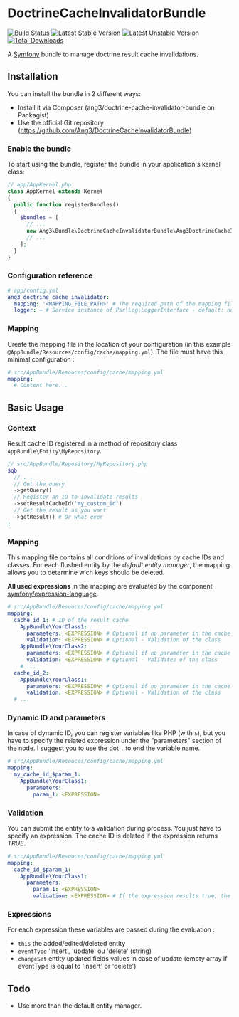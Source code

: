 DoctrineCacheInvalidatorBundle
==============================

[![Build Status](https://travis-ci.org/Ang3/DoctrineCacheInvalidatorBundle.svg?branch=master)](https://travis-ci.org/Ang3/DoctrineCacheInvalidatorBundle) [![Latest Stable Version](https://poser.pugx.org/ang3/doctrine-cache-invalidator-bundle/v/stable)](https://packagist.org/packages/ang3/doctrine-cache-invalidator-bundle) [![Latest Unstable Version](https://poser.pugx.org/ang3/doctrine-cache-invalidator-bundle/v/unstable)](https://packagist.org/packages/ang3/doctrine-cache-invalidator-bundle) [![Total Downloads](https://poser.pugx.org/ang3/doctrine-cache-invalidator-bundle/downloads)](https://packagist.org/packages/ang3/doctrine-cache-invalidator-bundle)

A [Symfony](https://symfony.com) bundle to manage doctrine result cache invalidations.

## Installation

You can install the bundle in 2 different ways:

- Install it via Composer (ang3/doctrine-cache-invalidator-bundle on Packagist)
- Use the official Git repository (https://github.com/Ang3/DoctrineCacheInvalidatorBundle)

### Enable the bundle

To start using the bundle, register the bundle in your application's kernel class:

```php
// app/AppKernel.php
class AppKernel extends Kernel
{
  public function registerBundles()
  {
    $bundles = [
      // ...
      new Ang3\Bundle\DoctrineCacheInvalidatorBundle\Ang3DoctrineCacheInvalidatorBundle(),
      // ...
    ];
  }
}
```

### Configuration reference

```yaml
# app/config.yml
ang3_doctrine_cache_invalidator:
  mapping: '<MAPPING_FILE_PATH>' # The required path of the mapping file (example : '@AppBundle/Resources/config/cache/mapping.yml')
  logger: ~ # Service instance of Psr\Log\LoggerInterface - default: null
```

### Mapping

Create the mapping file in the location of your configuration (in this example ```@AppBundle/Resources/config/cache/mapping.yml```). The file must have this minimal configuration :

```yaml
# src/AppBundle/Resouces/config/cache/mapping.yml
mapping:
  # Content here...
```

## Basic Usage

### Context

Result cache ID registered in a method of repository class ```AppBundle\Entity\MyRepository```.

```php
// src/AppBundle/Repository/MyRepository.php
$qb
  // ...
  // Get the query
  ->getQuery()
  // Register an ID to invalidate results
  ->setResultCacheId('my_custom_id')
  // Get the result as you want
  ->getResult() # Or what ever
;
```

### Mapping

This mapping file contains all conditions of invalidations by cache IDs and classes. For each flushed entity by the *default entity manager*, the mapping allows you to determine wich keys should be deleted.

**All used expressions** in the mapping are evaluated by the component [symfony/expression-language](https://packagist.org/packages/symfony/expression-language).

```yaml
# src/AppBundle/Resouces/config/cache/mapping.yml
mapping:
  cache_id_1: # ID of the result cache
    AppBundle\YourClass1:
      parameters: <EXPRESSION> # Optional if no parameter in the cache ID
      validation: <EXPRESSION> # Optional - Validation of the class
    AppBundle\YourClass2:
      parameters: <EXPRESSION> # Optional if no parameter in the cache ID
      validation: <EXPRESSION> # Optional - Validates of the class
    # ...
  cache_id_2:
    AppBundle\YourClass1:
      parameters: <EXPRESSION> # Optional if no parameter in the cache ID
      validation: <EXPRESSION> # Optional - Validation of the class
  # ...
```

### Dynamic ID and parameters

In case of dynamic ID, you can register variables like PHP (with ```$```), but you have to specify the related expression under the "parameters" section of the node. I suggest you to use the dot ```.``` to end the variable name.

```yaml
# src/AppBundle/Resouces/config/cache/mapping.yml
mapping:
  my_cache_id_$param_1:
    AppBundle\YourClass1:
      parameters:
        param_1: <EXPRESSION>
```

### Validation

You can submit the entity to a validation during process. You just have to specify an expression. The cache ID is deleted if the expression returns *TRUE*.

```yaml
# src/AppBundle/Resouces/config/cache/mapping.yml
mapping:
  cache_id_$param_1:
    AppBundle\YourClass1:
      parameters:
        param_1: <EXPRESSION>
        validation: <EXPRESSION> # If the expression results true, the ID is deleted
```

### Expressions

For each expression these variables are passed during the evaluation :

- ```this``` the added/edited/deleted entity
- ```eventType``` 'insert', 'update' ou 'delete' (string)
- ```changeSet``` entity updated fields values in case of update (empty array if eventType is equal to 'insert' or 'delete')

## Todo

- Use more than the default entity manager.